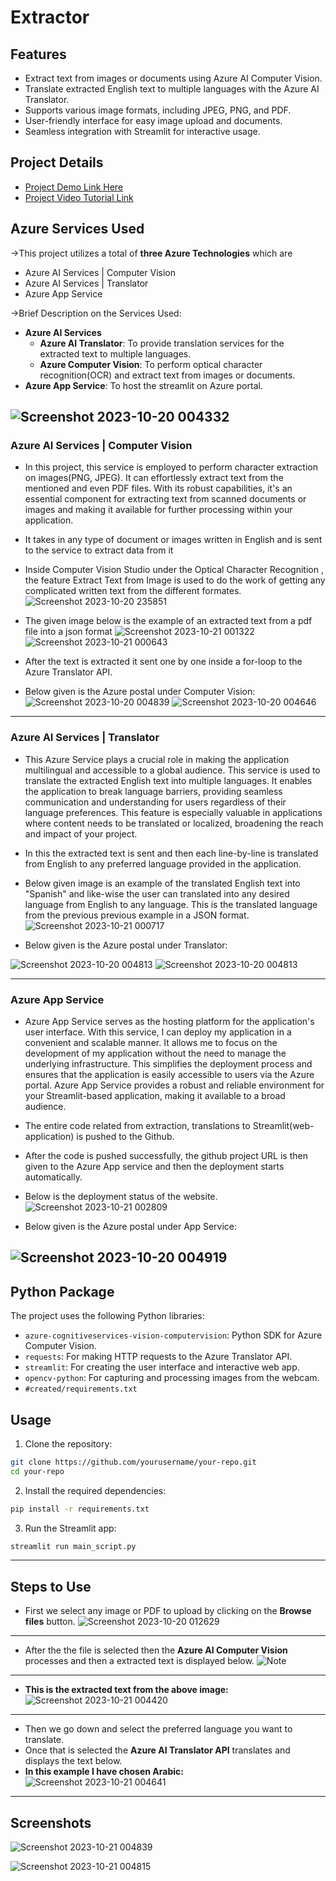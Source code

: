 # Extractor

## Features

- Extract text from images or documents using Azure AI Computer Vision.
- Translate extracted English text to multiple languages with the Azure AI Translator.
- Supports various image formats, including JPEG, PNG, and PDF.
- User-friendly interface for easy image upload and documents.
- Seamless integration with Streamlit for interactive usage.

## Project Details

- [Project Demo Link Here](https://extractor9000.azurewebsites.net/)
- [Project Video Tutorial Link]()

## Azure Services Used

&rarr;This project utilizes a total of **three Azure Technologies** which are 
- Azure AI Services | Computer Vision
- Azure AI Services | Translator
- Azure App Service

&rarr;Brief Description on the Services Used:
* **Azure AI Services**
  * **Azure AI Translator**: To provide translation services for the extracted text to multiple languages.
  * **Azure Computer Vision**: To perform optical character recognition(OCR) and extract text from images or documents.
* **Azure App Service**: To host the streamlit on Azure portal.

![Screenshot 2023-10-20 004332](https://github.com/sho6000/Extractor/assets/57789899/88af003a-6551-4bd5-ae04-b6523e8f55a3)
---
### Azure AI Services | Computer Vision
- In this project, this service is employed to perform character extraction on images(PNG, JPEG). It can effortlessly extract text from the mentioned and even PDF files. With its robust capabilities, it's an essential component for extracting text from scanned documents or images and making it available for further processing within your application.
- It takes in any type of document or images written in English and is sent to the service to extract data from it
- Inside Computer Vision Studio under the Optical Character Recognition , the feature Extract Text from Image is used to do the work of getting any complicated written text from the different formates.
![Screenshot 2023-10-20 235851](https://github.com/sho6000/Extractor/assets/122631521/155ba48c-6f29-4bfe-be7b-d458e617c2fa)


- The given image below is the example of an extracted text from a pdf file into a json format
![Screenshot 2023-10-21 001322](https://github.com/sho6000/Extractor/assets/122631521/4f78e975-32ee-4a5b-8d03-d839f4e4a6b8)
![Screenshot 2023-10-21 000643](https://github.com/sho6000/Extractor/assets/122631521/9d00f13c-4196-422b-8d17-e804d6f9c6ab)


- After the text is extracted it sent one by one inside a for-loop to the Azure Translator API.
- Below given is the Azure postal under Computer Vision:
![Screenshot 2023-10-20 004839](https://github.com/sho6000/Extractor/assets/57789899/1dc11a05-88ed-404a-8a00-5e5d07c5c861)
![Screenshot 2023-10-20 004646](https://github.com/sho6000/Extractor/assets/57789899/aeae7727-2bf6-4c09-a95a-f09c70abdb20)

---
### Azure AI Services | Translator
- This Azure Service plays a crucial role in making the application multilingual and accessible to a global audience. This service is used to translate the extracted English text into multiple languages. It enables the application to break language barriers, providing seamless communication and understanding for users regardless of their language preferences. This feature is especially valuable in applications where content needs to be translated or localized, broadening the reach and impact of your project.

- In this the extracted text is sent and then each line-by-line is translated from English to any preferred language provided in the application.

- Below given image is an example of the translated English text into "Spanish" and like-wise the user can translated into any desired language from English to any language. This is the translated language from the previous previous example in a JSON format.
![Screenshot 2023-10-21 000717](https://github.com/sho6000/Extractor/assets/122631521/f4767cb9-5d94-4442-8a11-8fd1668c8fed)
- Below given is the Azure postal under Translator:

![Screenshot 2023-10-20 004813](https://github.com/sho6000/Extractor/assets/57789899/9d46453f-0e3f-45e1-ae9e-def553f3e60a)
![Screenshot 2023-10-20 004813](https://github.com/sho6000/Extractor/assets/57789899/911a7548-4248-496c-aef1-ab13f9b7d8e3)

---
### Azure App Service
- Azure App Service serves as the hosting platform for the application's user interface. With this service, I can deploy my application in a convenient and scalable manner. It allows me to focus on the development of my application without the need to manage the underlying infrastructure. This simplifies the deployment process and ensures that the application is easily accessible to users via the Azure portal. Azure App Service provides a robust and reliable environment for your Streamlit-based application, making it available to a broad audience.

- The entire code related from extraction, translations to Streamlit(web-application) is pushed to the Github.
- After the code is pushed successfully, the github project URL is then given to the Azure App service and then the deployment starts automatically.
- Below is the deployment status of the website.
![Screenshot 2023-10-21 002809](https://github.com/sho6000/Extractor/assets/122631521/6fa8a094-d682-4c74-aec2-7929e770d441)
- Below given is the Azure postal under App Service:

![Screenshot 2023-10-20 004919](https://github.com/sho6000/Extractor/assets/57789899/5543d46d-0074-4ff3-83df-622da778072d)
---

## Python Package

The project uses the following Python libraries:

- `azure-cognitiveservices-vision-computervision`: Python SDK for Azure Computer Vision.
- `requests`: For making HTTP requests to the Azure Translator API.
- `streamlit`: For creating the user interface and interactive web app.
- `opencv-python`: For capturing and processing images from the webcam.
- `#created/requirements.txt`

## Usage

1. Clone the repository:

```bash
git clone https://github.com/yourusername/your-repo.git
cd your-repo
```

2. Install the required dependencies:

```bash
pip install -r requirements.txt
```

3. Run the Streamlit app:

```bash
streamlit run main_script.py
```
---

## Steps to Use
- First  we select any image or PDF to upload by clicking on the **Browse files** button.
![Screenshot 2023-10-20 012629](https://github.com/sho6000/sho6000/assets/57789899/bb8624b5-a4b6-4300-9e5a-bcba3bb02adf)
---
- After the the file is selected then the **Azure AI Computer Vision** processes and then a extracted text is displayed below.
![Note](https://github.com/sho6000/Extractor/assets/122631521/2f4e3c8c-ba31-40a2-881c-ba1d471e553b)
---
- **This is the extracted text from the above image:**
![Screenshot 2023-10-21 004420](https://github.com/sho6000/Extractor/assets/122631521/48ae59b9-f9dc-4411-9ef5-9d6ed849273f)
---
- Then we go down and select the preferred language you want to translate.
- Once that is selected the **Azure AI Translator API** translates and displays the text below.
- **In this example I have chosen Arabic:**
![Screenshot 2023-10-21 004641](https://github.com/sho6000/Extractor/assets/122631521/0cf753fa-2358-4609-a42f-7d68c4be260d)
---


## Screenshots

![Screenshot 2023-10-21 004839](https://github.com/sho6000/Extractor/assets/122631521/4586f45c-7d1f-41d4-bb91-0de322e5d442)

![Screenshot 2023-10-21 004815](https://github.com/sho6000/Extractor/assets/122631521/c865ee66-c2ab-426b-b39a-76fbd633ae4e)


